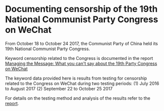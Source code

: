 # Documenting censorship of the 19th National Communist Party Congress on WeChat 
From October 18 to October 24 2017, the Communist Party of China held its 19th National Communist Party Congress.

Keyword censorship related to the Congress is documented in the report [Managing the Message: What you can't say about the 19th Party Congress on WeChat](https://citizenlab.ca/2017/11/managing-message-censorship-19th-national-communist-party-congress-wechat)

The keyword data provided here is results from testing for censorship related to the Congress on WeChat during two testing periods: (1) July 2016 to August 2017 (2) September 22 to October 25 2017

For details on the testing method and analysis of the results refer to the [report](https://citizenlab.ca/2017/11/managing-message-censorship-19th-national-communist-party-congress-wechat).
